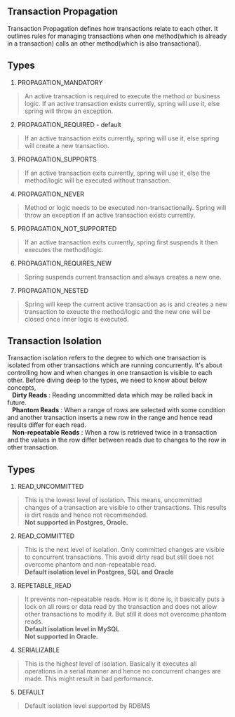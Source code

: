 Transaction Propagation
---
Transaction Propagation defines how transactions relate to each other. It outlines rules for managing transactions when one method(which is already in a transaction) calls an other method(which is also transactional).

Types
---
1. PROPAGATION_MANDATORY
> An active transaction is required to execute the method or business logic. If an active transaction exists currently, spring will use it, else spring will throw an exception.
2. PROPAGATION_REQUIRED - default
> If an active transaction exits currently, spring will use it, else spring will create a new transaction.
3. PROPAGATION_SUPPORTS
> If an active transaction exits currently, spring will use it, else the method/logic will be executed without transaction.
4. PROPAGATION_NEVER
> Method or logic needs to be executed non-transactionally. Spring will throw an exception if an active transaction exists currently.
5. PROPAGATION_NOT_SUPPORTED
> If an active transaction exits currently, spring first suspends it then executes the method/logic.
6. PROPAGATION_REQUIRES_NEW
> Spring suspends current transaction and always creates a new one.
7. PROPAGATION_NESTED
> Spring will keep the current active transaction as is and creates a new transaction to exeucte the method/logic and the new one will be closed once inner logic is executed.


Transaction Isolation
---
Transaction isolation refers to the degree to which one transaction is isolated from other transactions which are running concurrently. It's about controlling how and when changes in one transaction is visible to each other. Before diving deep to the types, we need to know about below concepts,\
&ensp; **Dirty Reads** : Reading uncommitted data which may be rolled back in future.\
&ensp; **Phantom Reads** : When a range of rows are selected with some condition and another transaction inserts a new row in the range and hence read results differ for each read.\
&ensp; **Non-repeatable Reads** : When a row is retrieved twice in a transaction and the values in the row differ between reads due to changes to the row in other transaction.

Types
---
1. READ_UNCOMMITTED
> This is the lowest level of isolation. This means, uncommitted changes of a transaction are visible to other transactions. This results is dirt reads and hence not recommended.\
> **Not supported in Postgres, Oracle.**
2. READ_COMMITTED
> This is the next level of isolation. Only committed changes are visible to concurrent transactions. This avoid dirty read but still does not overcome phantom and non-repeatable read.\
> **Default isolation level in Postgres, SQL and Oracle**
3. REPETABLE_READ
> It prevents non-repeatable reads. How is it done is, it basically puts a lock on all rows or data read by the transaction and does not allow other transactions to modify it. But still it does not overcome phantom reads.\
> **Default isolation level in MySQL**\
> **Not supported in Oracle.**
4. SERIALIZABLE
> This is the highest level of isolation. Basically it executes all operations in a serial manner and hence no concurrent changes are made. This might result in bad performance.
5. DEFAULT
> Default isolation level supported by RDBMS
